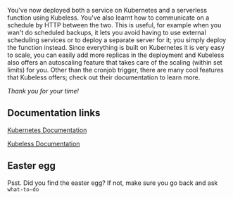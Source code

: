 You've now deployed both a service on Kubernetes and a serverless function using Kubeless. You've also learnt how to communicate on a schedule by HTTP between the two. This is useful, for example when you wan't do scheduled backups, it lets you avoid having to use external scheduling services or to deploy a separate server for it; you simply deploy the function instead. Since everything is built on Kubernetes it is very easy to scale, you can easily add more replicas in the deployment and Kubeless also offers an autoscaling feature that takes care of the scaling (within set limits) for you. Other than the cronjob trigger, there are many cool features that Kubeless offers; check out their documentation to learn more.

*Thank you for your time!*


## Documentation links

[Kubernetes Documentation](https://kubernetes.io/docs/home/)


[Kubeless Documentation](https://kubeless.io/docs/)


## Easter egg
Psst. Did you find the easter egg? If not, make sure you go back and ask `what-to-do`
